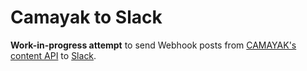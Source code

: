 Camayak to Slack
=====

**Work-in-progress attempt** to send Webhook posts from [CAMAYAK's content API](http://support.camayak.com/the-camayak-content-publishing-api/) to [Slack](https://slack.com/).